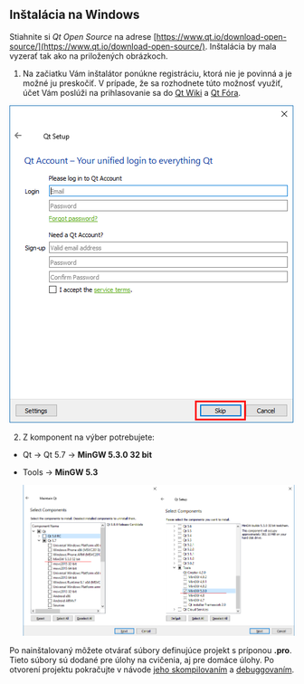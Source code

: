 ## Inštalácia na Windows

Stiahnite si *Qt Open Source* na adrese [https://www.qt.io/download-open-source/](https://www.qt.io/download-open-source/). Inštalácia by mala vyzerať tak ako na priložených obrázkoch.

1. Na začiatku Vám inštalátor ponúkne registráciu, ktorá nie je povinná a je možné ju
preskočiť. V prípade, že sa rozhodnete túto možnosť využiť, účet Vám poslúži na prihlasovanie sa do [Qt Wiki](https://wiki.qt.io/Main) a [Qt Fóra](https://forum.qt.io/).
  
  ![](/images/qt-creator/install_02.png)

2. Z komponent na výber potrebujete:
  - Qt → Qt 5.7 → **MinGW 5.3.0 32 bit**
  - Tools → **MinGW 5.3**
     
    ![](/images/qt-creator/install_05.png)

Po nainštalovaný môžete otvárať súbory definujúce projekt s príponou **.pro**. Tieto súbory sú dodané pre úlohy na cvičenia, aj pre domáce úlohy. Po otvorení projektu pokračujte v návode [jeho skompilovaním](../qt-creator/compilation.md) a [debuggovaním](../qt-creator/debug.md).